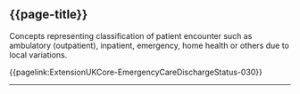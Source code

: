 ## {{page-title}}

Concepts representing classification of patient encounter such as ambulatory (outpatient), inpatient, emergency, home health or others due to local variations.

{{pagelink:ExtensionUKCore-EmergencyCareDischargeStatus-030}}

---



